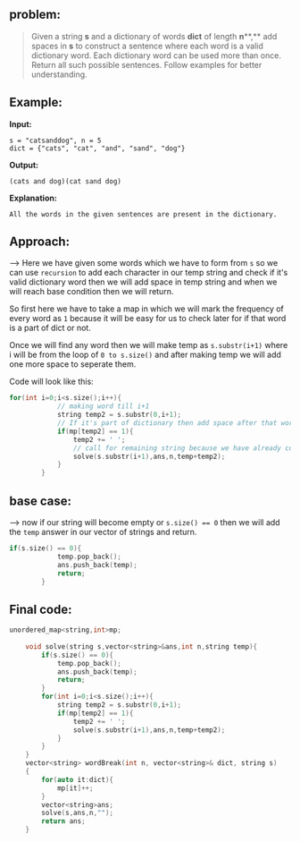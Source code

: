 ## problem:

>Given a string **s** and a dictionary of words **dict** of length **n****,** add spaces in **s** to construct a sentence where each word is a valid dictionary word. Each dictionary word can be used more than once. Return all such possible sentences.
Follow examples for better understanding.

## Example:

**Input:** 
```
s = "catsanddog", n = 5 
dict = {"cats", "cat", "and", "sand", "dog"}
```
**Output:** 
```
(cats and dog)(cat sand dog)
```
**Explanation:** 
```
All the words in the given sentences are present in the dictionary.
```

## Approach:

--> Here we have given some words which we have to form from `s` so we can use `recursion` to add each character in our temp string and check if it's valid dictionary word then we will add space in temp string and when we will reach base condition then we will return.

So first here we have to take a map in which we will mark the frequency of every word as `1` because it will be easy for us to check later for if that word is a part of dict or not.

Once we will find any word then we will make temp as `s.substr(i+1)` where i will be from the loop of `0 to s.size()` and after making temp we will add one more space to seperate them.

Code will look like this:

```cpp
for(int i=0;i<s.size();i++){
			// making word till i+1
            string temp2 = s.substr(0,i+1);
			// If it's part of dictionary then add space after that word and combine it with temp
            if(mp[temp2] == 1){
                temp2 += ' ';
				// call for remaining string because we have already considered it
                solve(s.substr(i+1),ans,n,temp+temp2);
            }
        }
```

## base case:

--> now if our string will become empty or `s.size() == 0` then we will add the `temp` answer in our vector of strings and return.

```cpp
if(s.size() == 0){
            temp.pop_back();
            ans.push_back(temp);
            return;
        }
```

## Final code:

```cpp
unordered_map<string,int>mp;
    
    void solve(string s,vector<string>&ans,int n,string temp){
        if(s.size() == 0){
            temp.pop_back();
            ans.push_back(temp);
            return;
        }
        for(int i=0;i<s.size();i++){
            string temp2 = s.substr(0,i+1);
            if(mp[temp2] == 1){
                temp2 += ' ';
                solve(s.substr(i+1),ans,n,temp+temp2);
            }
        }
    }
    vector<string> wordBreak(int n, vector<string>& dict, string s)
    {
        for(auto it:dict){
            mp[it]++;
        }
        vector<string>ans;
        solve(s,ans,n,"");
        return ans;
    }
```

